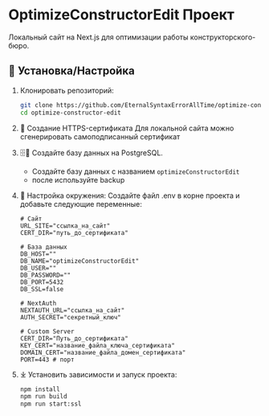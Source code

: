 # OptimizeConstructorEdit Проект

Локальный сайт на Next.js для оптимизации работы конструкторского-бюро.

## 🔧 Установка/Настройка

1. Клонировать репозиторий:

   ```bash
   git clone https://github.com/EternalSyntaxErrorAllTime/optimize-constructor-edit
   cd optimize-constructor-edit
   ```

2. 🔐 Создание HTTPS-сертификата
   Для локальной сайта можно сгенерировать самоподписанный сертификат

3. 🗄🐘 Создайте базу данных на PostgreSQL.

   - Создайте базу данных с названием `optimizeConstructorEdit`
   - после используйте backup

4. 📝 Настройка окружения:
   Создайте файл .env в корне проекта и добавьте следующие переменные:

   ```env
   # Сайт
   URL_SITE="ссылка_на_сайт"
   CERT_DIR="путь_до_сертификата"

   # База данных
   DB_HOST=""
   DB_NAME="optimizeConstructorEdit"
   DB_USER=""
   DB_PASSWORD=""
   DB_PORT=5432
   DB_SSL=false

   # NextAuth
   NEXTAUTH_URL="ссылка_на_сайт"
   AUTH_SECRET="секретный_ключ"

   # Custom Server
   CERT_DIR="Путь_до_сертификата"
   KEY_CERT="название_файла_ключа_сертификата"
   DOMAIN_CERT="название_файла_домен_сертификата"
   PORT=443 # порт
   ```

5. ⤓ Установить зависимости и запуск проекта:
   ```bash
   npm install
   npm run build
   npm run start:ssl
   ```
